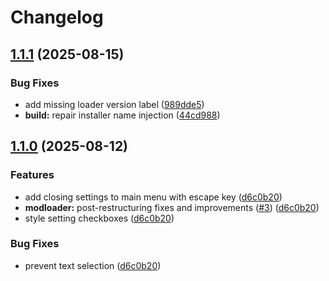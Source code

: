 # Changelog

## [1.1.1](https://github.com/rafalberezin/sixty-four-mods/compare/modloader-v1.1.0...modloader-v1.1.1) (2025-08-15)


### Bug Fixes

* add missing loader version label ([989dde5](https://github.com/rafalberezin/sixty-four-mods/commit/989dde58213f3356dab0e0d2dd127ee46d1d2002))
* **build:** repair installer name injection ([44cd988](https://github.com/rafalberezin/sixty-four-mods/commit/44cd988cdc7686b8633d0e6ddbe834c224b421f0))

## [1.1.0](https://github.com/rafalberezin/sixty-four-mods/compare/modloader-v1.0.0...modloader-v1.1.0) (2025-08-12)


### Features

* add closing settings to main menu with escape key ([d6c0b20](https://github.com/rafalberezin/sixty-four-mods/commit/d6c0b20d54d95bc172f096f203872162eab0aafd))
* **modloader:** post-restructuring fixes and improvements ([#3](https://github.com/rafalberezin/sixty-four-mods/issues/3)) ([d6c0b20](https://github.com/rafalberezin/sixty-four-mods/commit/d6c0b20d54d95bc172f096f203872162eab0aafd))
* style setting checkboxes ([d6c0b20](https://github.com/rafalberezin/sixty-four-mods/commit/d6c0b20d54d95bc172f096f203872162eab0aafd))


### Bug Fixes

* prevent text selection ([d6c0b20](https://github.com/rafalberezin/sixty-four-mods/commit/d6c0b20d54d95bc172f096f203872162eab0aafd))
